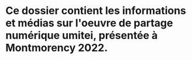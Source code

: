 # Ce dossier contient les informations et médias sur l'oeuvre de partage numérique umitei, présentée à Montmorency 2022.

